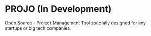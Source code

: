 # PROJO (In Development)
Open Source - Project Management Tool specially designed for any startups or big tech companies.

